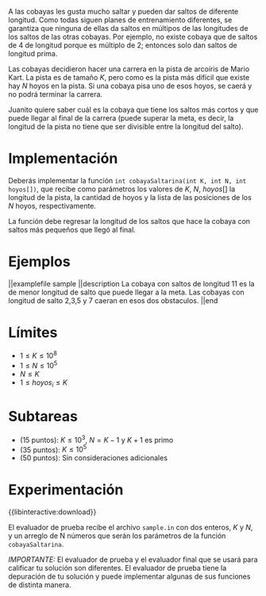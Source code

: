 A las cobayas les gusta mucho saltar y pueden dar saltos de diferente longitud. Como todas siguen planes de entrenamiento diferentes, se garantiza que ninguna de ellas da saltos en múltipos de las longitudes de los saltos de las otras cobayas. Por ejemplo, no existe cobaya que de saltos de 4 de longitud porque es múltiplo de 2; entonces solo dan saltos de longitud prima.

Las cobayas decidieron hacer una carrera en la pista de arcoíris de Mario Kart. La pista es de tamaño $K$, pero como es la pista más difícil que existe hay $N$ hoyos en la pista. Si una cobaya pisa uno de esos hoyos, se caerá y no podrá terminar la carrera.

Juanito quiere saber cuál es la cobaya que tiene los saltos más cortos y que puede llegar al final de la carrera (puede superar la meta, es decir, la longitud de la pista no tiene que ser divisible entre la longitud del salto).

# Implementación

Deberás implementar la función `int cobayaSaltarina(int K, int N, int hoyos[])`, que recibe como parámetros los valores de $K$, $N$, $hoyos[]$ la longitud de la pista, la cantidad de hoyos y la lista de las posiciones de los $N$ hoyos, respectivamente.

La función debe regresar la longitud de los saltos que hace la cobaya con saltos más pequeños que llegó al final.

# Ejemplos

||examplefile
sample
||description
La cobaya con saltos de longitud 11 es la de menor longitud de salto que puede llegar a la meta.
Las cobayas con longitud de salto 2,3,5 y 7 caeran en esos dos obstaculos.
||end

# Límites

- $1 \leq K \leq 10^8$
- $1 \leq N \leq 10^5$
- $N \leq K$
- $1 \leq hoyos_i \leq K$

# Subtareas

- (15 puntos): $K \leq 10^3$, $N = K - 1$ y $K + 1$ es primo
- (35 puntos): $K \leq 10^5$
- (50 puntos): Sin consideraciones adicionales

# Experimentación

{{libinteractive:download}}

El evaluador de prueba recibe el archivo `sample.in` con dos enteros, $K$ y $N$, y un arreglo de N números que serán los parámetros de la función `cobayaSaltarina`.

_IMPORTANTE:_ El evaluador de prueba y el evaluador final que se usará para calificar tu solución son diferentes. El evaluador de prueba tiene la depuración de tu solución y puede implementar algunas de sus funciones de distinta manera.
